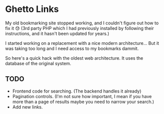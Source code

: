 # Ghetto Links
My old bookmarking site stopped working, and I couldn't figure out how to fix it 😓 (3rd party PHP which I had previously installed by following their instructions, and it hasn't been updated for years.)

I started working on a replacement with a nice modern architecture... But it was taking too long and I need access to my bookmarks dammit.

So here's a quick hack with the oldest web architecture. It uses the database of the original system.

## TODO
* Frontend code for searching. (The backend handles it already)
* Pagination controls. (I'm not sure how important, I mean if you have more than a page of results maybe you need to narrow your search.)
* Add new links.